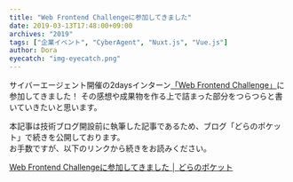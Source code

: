 ```yaml
---
title: "Web Frontend Challengeに参加してきました"
date: 2019-03-13T17:48:00+09:00
archives: "2019"
tags: ["企業イベント", "CyberAgent", "Nuxt.js", "Vue.js"]
author: Dora
eyecatch: "img-eyecatch.png"
---
```


サイバーエージェント開催の2daysインターン[「Web Frontend Challenge」](https://www.cyberagent.co.jp/careers/students/event/detail/id=22740)に参加してきました！
その感想や成果物を作る上で詰まった部分をつらつらと書いていきたいと思います。

本記事は技術ブログ開設前に執筆した記事であるため、ブログ「どらのポケット」で続きを公開しております。  
お手数ですが、以下のリンクから続きをお読みください。

[Web Frontend Challengeに参加してきました │ どらのポケット](http://dorapocket.starfree.jp/2019/03/ca-web-frontend-challenge/)
